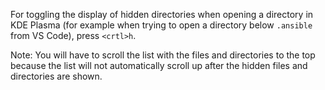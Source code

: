 For toggling the display of hidden directories when opening a directory in KDE Plasma (for example when trying to open a directory
below `.ansible` from VS Code), press `<crtl>h`.

Note: You will have to scroll the list with the files and directories to the top because the list will not automatically scroll up
after the hidden files and directories are shown.
